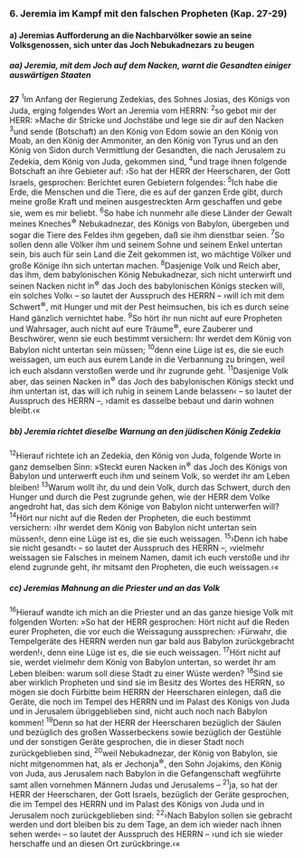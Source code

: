 ### 6. Jeremia im Kampf mit den falschen Propheten (Kap. 27-29)

#### a) Jeremias Aufforderung an die Nachbarvölker sowie an seine Volksgenossen, sich unter das Joch Nebukadnezars zu beugen

##### aa) Jeremia, mit dem Joch auf dem Nacken, warnt die Gesandten einiger auswärtigen Staaten

__27__
<sup>1</sup>Im Anfang der Regierung Zedekias, des Sohnes Josias, des Königs von Juda, erging folgendes Wort an Jeremia vom HERRN:
<sup>2</sup>so gebot mir der HERR: »Mache dir Stricke und Jochstäbe und lege sie dir auf den Nacken
<sup>3</sup>und sende (Botschaft) an den König von Edom sowie an den König von Moab, an den König der Ammoniter, an den König von Tyrus und an den König von Sidon durch Vermittlung der Gesandten, die nach Jerusalem zu Zedekia, dem König von Juda, gekommen sind,
<sup>4</sup>und trage ihnen folgende Botschaft an ihre Gebieter auf: ›So hat der HERR der Heerscharen, der Gott Israels, gesprochen: Berichtet euren Gebietern folgendes:
<sup>5</sup>Ich habe die Erde, die Menschen und die Tiere, die es auf der ganzen Erde gibt, durch meine große Kraft und meinen ausgestreckten Arm geschaffen und gebe sie, wem es mir beliebt.
<sup>6</sup>So habe ich nunmehr alle diese Länder der Gewalt meines Kneches<sup title="oder: Dieners">&#x2732;</sup> Nebukadnezar, des Königs von Babylon, übergeben und sogar die Tiere des Feldes ihm gegeben, daß sie ihm dienstbar seien.
<sup>7</sup>So sollen denn alle Völker ihm und seinem Sohne und seinem Enkel untertan sein, bis auch für sein Land die Zeit gekommen ist, wo mächtige Völker und große Könige ihn sich untertan machen.
<sup>8</sup>Dasjenige Volk und Reich aber, das ihm, dem babylonischen König Nebukadnezar, sich nicht unterwirft und seinen Nacken nicht in<sup title="oder: unter">&#x2732;</sup> das Joch des babylonischen Königs stecken will, ein solches Volk‹ – so lautet der Ausspruch des HERRN – ›will ich mit dem Schwert<sup title="= Krieg">&#x2732;</sup>, mit Hunger und mit der Pest heimsuchen, bis ich es durch seine Hand gänzlich vernichtet habe.
<sup>9</sup>So hört ihr nun nicht auf eure Propheten und Wahrsager, auch nicht auf eure Träume<sup title="oder: Träumer">&#x2732;</sup>, eure Zauberer und Beschwörer, wenn sie euch bestimmt versichern: Ihr werdet dem König von Babylon nicht untertan sein müssen;
<sup>10</sup>denn eine Lüge ist es, die sie euch weissagen, um euch aus eurem Lande in die Verbannung zu bringen, weil ich euch alsdann verstoßen werde und ihr zugrunde geht.
<sup>11</sup>Dasjenige Volk aber, das seinen Nacken in<sup title="oder: unter">&#x2732;</sup> das Joch des babylonischen Königs steckt und ihm untertan ist, das will ich ruhig in seinem Lande belassen‹ – so lautet der Ausspruch des HERRN –, ›damit es dasselbe bebaut und darin wohnen bleibt.‹«

##### bb) Jeremia richtet dieselbe Warnung an den jüdischen König Zedekia

<sup>12</sup>Hierauf richtete ich an Zedekia, den König von Juda, folgende Worte in ganz demselben Sinn: »Steckt euren Nacken in<sup title="oder: unter">&#x2732;</sup> das Joch des Königs von Babylon und unterwerft euch ihm und seinem Volk, so werdet ihr am Leben bleiben!
<sup>13</sup>Warum wollt ihr, du und dein Volk, durch das Schwert, durch den Hunger und durch die Pest zugrunde gehen, wie der HERR dem Volke angedroht hat, das sich dem Könige von Babylon nicht unterwerfen will?
<sup>14</sup>Hört nur nicht auf die Reden der Propheten, die euch bestimmt versichern: ›Ihr werdet dem König von Babylon nicht untertan sein müssen!‹, denn eine Lüge ist es, die sie euch weissagen.
<sup>15</sup>›Denn ich habe sie nicht gesandt‹ – so lautet der Ausspruch des HERRN –, ›vielmehr weissagen sie Falsches in meinem Namen, damit ich euch verstoße und ihr elend zugrunde geht, ihr mitsamt den Propheten, die euch weissagen.‹«

##### cc) Jeremias Mahnung an die Priester und an das Volk

<sup>16</sup>Hierauf wandte ich mich an die Priester und an das ganze hiesige Volk mit folgenden Worten: »So hat der HERR gesprochen: Hört nicht auf die Reden eurer Propheten, die vor euch die Weissagung aussprechen: ›Fürwahr, die Tempelgeräte des HERRN werden nun gar bald aus Babylon zurückgebracht werden!‹, denn eine Lüge ist es, die sie euch weissagen.
<sup>17</sup>Hört nicht auf sie, werdet vielmehr dem König von Babylon untertan, so werdet ihr am Leben bleiben: warum soll diese Stadt zu einer Wüste werden?
<sup>18</sup>Sind sie aber wirklich Propheten und sind sie im Besitz des Wortes des HERRN, so mögen sie doch Fürbitte beim HERRN der Heerscharen einlegen, daß die Geräte, die noch im Tempel des HERRN und im Palast des Königs von Juda und in Jerusalem übriggeblieben sind, nicht auch noch nach Babylon kommen!
<sup>19</sup>Denn so hat der HERR der Heerscharen bezüglich der Säulen und bezüglich des großen Wasserbeckens sowie bezüglich der Gestühle und der sonstigen Geräte gesprochen, die in dieser Stadt noch zurückgeblieben sind,
<sup>20</sup>weil Nebukadnezar, der König von Babylon, sie nicht mitgenommen hat, als er Jechonja<sup title="= Jojachin">&#x2732;</sup>, den Sohn Jojakims, den König von Juda, aus Jerusalem nach Babylon in die Gefangenschaft wegführte samt allen vornehmen Männern Judas und Jerusalems –
<sup>21</sup>ja, so hat der HERR der Heerscharen, der Gott Israels, bezüglich der Geräte gesprochen, die im Tempel des HERRN und im Palast des Königs von Juda und in Jerusalem noch zurückgeblieben sind:
<sup>22</sup>›Nach Babylon sollen sie gebracht werden und dort bleiben bis zu dem Tage, an dem ich wieder nach ihnen sehen werde‹ – so lautet der Ausspruch des HERRN – ›und ich sie wieder herschaffe und an diesen Ort zurückbringe.‹«